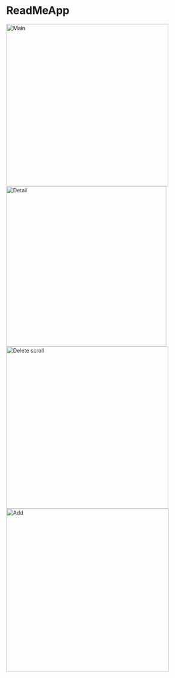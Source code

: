 # ReadMeApp
<img width="429" alt="Main" src="https://user-images.githubusercontent.com/79324281/217304350-32166ec9-0a73-4926-bcfc-237c14eac517.png">
<img width="424" alt="Detail" src="https://user-images.githubusercontent.com/79324281/217304338-641b2c00-cc6e-4c5f-a722-20dcbe205531.png">
<img width="429" alt="Delete scroll" src="https://user-images.githubusercontent.com/79324281/217304313-58541d5d-6201-45b8-9a1b-70abe0159ace.png">
<img width="431" alt="Add" src="https://user-images.githubusercontent.com/79324281/217304294-66247243-d46e-42bc-92fb-9d6b161fc04e.png">


